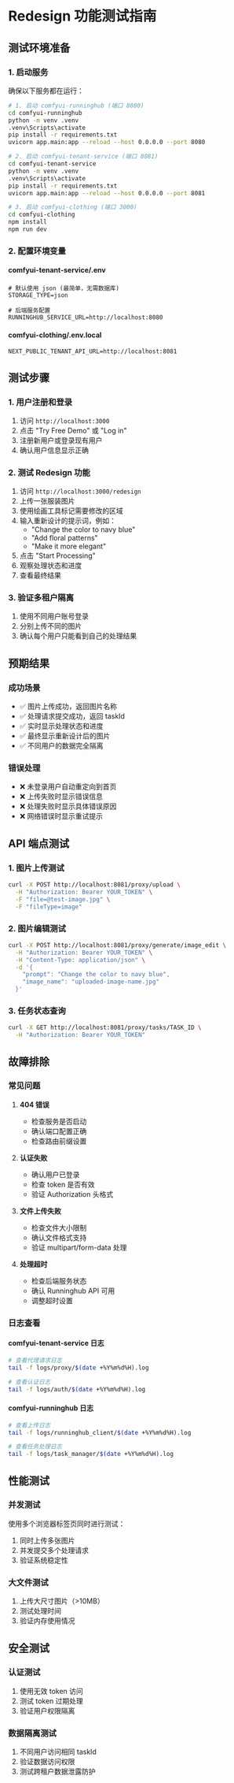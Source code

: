 # Redesign 功能测试指南

## 测试环境准备

### 1. 启动服务
确保以下服务都在运行：

```bash
# 1. 启动 comfyui-runninghub (端口 8080)
cd comfyui-runninghub
python -m venv .venv
.venv\Scripts\activate
pip install -r requirements.txt
uvicorn app.main:app --reload --host 0.0.0.0 --port 8080

# 2. 启动 comfyui-tenant-service (端口 8081)
cd comfyui-tenant-service
python -m venv .venv
.venv\Scripts\activate
pip install -r requirements.txt
uvicorn app.main:app --reload --host 0.0.0.0 --port 8081

# 3. 启动 comfyui-clothing (端口 3000)
cd comfyui-clothing
npm install
npm run dev
```

### 2. 配置环境变量

#### comfyui-tenant-service/.env
```env
# 默认使用 json (最简单，无需数据库)
STORAGE_TYPE=json

# 后端服务配置
RUNNINGHUB_SERVICE_URL=http://localhost:8080
```

#### comfyui-clothing/.env.local
```env
NEXT_PUBLIC_TENANT_API_URL=http://localhost:8081
```

## 测试步骤

### 1. 用户注册和登录
1. 访问 `http://localhost:3000`
2. 点击 "Try Free Demo" 或 "Log in"
3. 注册新用户或登录现有用户
4. 确认用户信息显示正确

### 2. 测试 Redesign 功能
1. 访问 `http://localhost:3000/redesign`
2. 上传一张服装图片
3. 使用绘画工具标记需要修改的区域
4. 输入重新设计的提示词，例如：
   - "Change the color to navy blue"
   - "Add floral patterns"
   - "Make it more elegant"
5. 点击 "Start Processing"
6. 观察处理状态和进度
7. 查看最终结果

### 3. 验证多租户隔离
1. 使用不同用户账号登录
2. 分别上传不同的图片
3. 确认每个用户只能看到自己的处理结果

## 预期结果

### 成功场景
- ✅ 图片上传成功，返回图片名称
- ✅ 处理请求提交成功，返回 taskId
- ✅ 实时显示处理状态和进度
- ✅ 最终显示重新设计后的图片
- ✅ 不同用户的数据完全隔离

### 错误处理
- ❌ 未登录用户自动重定向到首页
- ❌ 上传失败时显示错误信息
- ❌ 处理失败时显示具体错误原因
- ❌ 网络错误时显示重试提示

## API 端点测试

### 1. 图片上传测试
```bash
curl -X POST http://localhost:8081/proxy/upload \
  -H "Authorization: Bearer YOUR_TOKEN" \
  -F "file=@test-image.jpg" \
  -F "fileType=image"
```

### 2. 图片编辑测试
```bash
curl -X POST http://localhost:8081/proxy/generate/image_edit \
  -H "Authorization: Bearer YOUR_TOKEN" \
  -H "Content-Type: application/json" \
  -d '{
    "prompt": "Change the color to navy blue",
    "image_name": "uploaded-image-name.jpg"
  }'
```

### 3. 任务状态查询
```bash
curl -X GET http://localhost:8081/proxy/tasks/TASK_ID \
  -H "Authorization: Bearer YOUR_TOKEN"
```

## 故障排除

### 常见问题

1. **404 错误**
   - 检查服务是否启动
   - 确认端口配置正确
   - 检查路由前缀设置

2. **认证失败**
   - 确认用户已登录
   - 检查 token 是否有效
   - 验证 Authorization 头格式

3. **文件上传失败**
   - 检查文件大小限制
   - 确认文件格式支持
   - 验证 multipart/form-data 处理

4. **处理超时**
   - 检查后端服务状态
   - 确认 Runninghub API 可用
   - 调整超时设置

### 日志查看

#### comfyui-tenant-service 日志
```bash
# 查看代理请求日志
tail -f logs/proxy/$(date +%Y%m%d%H).log

# 查看认证日志
tail -f logs/auth/$(date +%Y%m%d%H).log
```

#### comfyui-runninghub 日志
```bash
# 查看上传日志
tail -f logs/runninghub_client/$(date +%Y%m%d%H).log

# 查看任务处理日志
tail -f logs/task_manager/$(date +%Y%m%d%H).log
```

## 性能测试

### 并发测试
使用多个浏览器标签页同时进行测试：
1. 同时上传多张图片
2. 并发提交多个处理请求
3. 验证系统稳定性

### 大文件测试
1. 上传大尺寸图片（>10MB）
2. 测试处理时间
3. 验证内存使用情况

## 安全测试

### 认证测试
1. 使用无效 token 访问
2. 测试 token 过期处理
3. 验证用户权限隔离

### 数据隔离测试
1. 不同用户访问相同 taskId
2. 验证数据访问权限
3. 测试跨租户数据泄露防护
